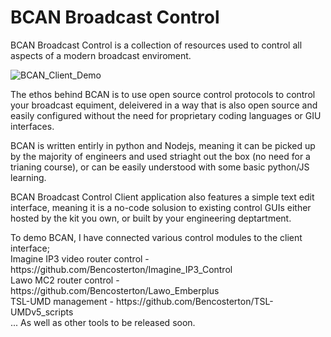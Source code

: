 # BCAN Broadcast Control

BCAN Broadcast Control is a collection of resources used to control all aspects of a modern broadcast enviroment.

![BCAN_Client_Demo](https://github.com/user-attachments/assets/70011157-94f8-447b-87b3-f8fd0e882361)

The ethos behind BCAN is to use open source control protocols to control your broadcast equiment, deleivered in a way that is also open source and easily configured without the need for proprietary coding languages or GIU interfaces.

BCAN is written entirly in python and Nodejs, meaning it can be picked up by the majority of engineers and used striaght out the box (no need for a trianing course), or can be easily understood with some basic python/JS learning.

BCAN Broadcast Control Client application also features a simple text edit interface, meaning it is a no-code solusion to existing control GUIs either hosted by the kit you own, or built by your engineering deptartment.


<p>To demo BCAN, I have connected various control modules to the client interface;<br>
Imagine IP3 video router control - https://github.com/Bencosterton/Imagine_IP3_Control<br>
Lawo MC2 router control - https://github.com/Bencosterton/Lawo_Emberplus<br>
TSL-UMD management - https://github.com/Bencosterton/TSL-UMDv5_scripts<br>
... As well as other tools to be released soon.</p>
